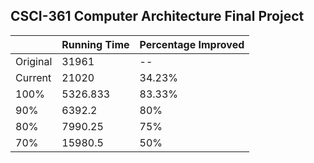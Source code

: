 ## CSCI-361 Computer Architecture Final Project

|          | Running Time | Percentage Improved |
|----------|--------------|---------------------|
| Original | 31961        | --                  |
| Current  | 21020        | 34.23%              |
| 100%     | 5326.833     | 83.33%              |
| 90%      | 6392.2       | 80%                 |
| 80%      | 7990.25      | 75%                 |
| 70%      | 15980.5      | 50%                 |


